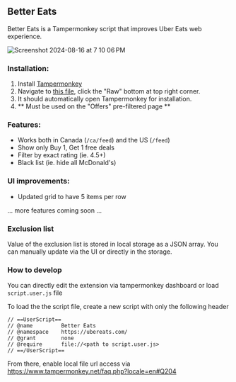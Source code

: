 ## Better Eats

Better Eats is a Tampermonkey script that improves Uber Eats web experience.

![Screenshot 2024-08-16 at 7 10 06 PM](https://github.com/user-attachments/assets/fb4193d1-1f82-4fe2-9eb6-aae6514fa74d)

### Installation:
1. Install [Tampermonkey](https://tampermonkey.net/)
2. Navigate to [this file](https://github.com/pxue/better-eats/blob/main/script.user.js), click the "Raw" bottom at top right corner.
3. It should automatically open Tampermonkey for installation.
4. ** Must be used on the "Offers" pre-filtered page  **

### Features:

- Works both in Canada (`/ca/feed`) and the US (`/feed`)
- Show only Buy 1, Get 1 free deals
- Filter by exact rating (ie. 4.5+)
- Black list (ie. hide all McDonald's)

### UI improvements:

- Updated grid to have 5 items per row

... more features coming soon ...

### Exclusion list

Value of the exclusion list is stored in local storage as a JSON array. You can
manually update via the UI or directly in the storage.


### How to develop

You can directly edit the extension via tampermonkey dashboard or load
`script.user.js` file

To load the the script file, create a new script with only the following header

```
// ==UserScript==
// @name         Better Eats
// @namespace    https://ubereats.com/
// @grant        none
// @require      file://<path to script.user.js>
// ==/UserScript==
```

From there, enable local file url access via https://www.tampermonkey.net/faq.php?locale=en#Q204
